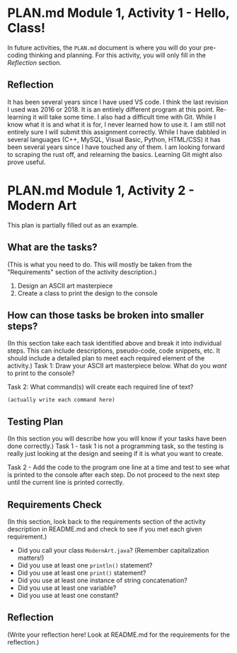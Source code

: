 # PLAN.md Module 1, Activity 1 - Hello, Class!
In future activities, the `PLAN.md` document is where you will do your pre-coding thinking and planning. For this activity, you will only fill in the *Reflection* section.

## Reflection
It has been several years since I have used VS code. I think the last revision I used was 2016 or 2018. It is an entirely different program at this point. Re-learning it will take some time. I also had a difficult time with Git. While I know what it is and what it is for, I never learned how to use it. I am still not entirely sure I will submit this assignment correctly. While I have dabbled in several languages (C++, MySQL, Visual Basic, Python, HTML/CSS) it has been several years since I have touched any of them. I am looking forward to scraping the rust off, and relearning the basics. Learning Git might also prove useful.  


# PLAN.md Module 1, Activity 2 - Modern Art
This plan is partially filled out as an example.

## What are the tasks?
(This is what you need to do.  This will mostly be taken from the "Requirements" section of the activity description.)
1. Design an ASCII art masterpiece
2. Create a class to print the design to the console

## How can those tasks be broken into smaller steps?
(In this section take each task identified above and break it into individual steps. This can include descriptions, pseudo-code, code snippets, etc. It should include a detailed plan to meet each required element of the activity.)
Task 1: Draw your ASCII art masterpiece below.  What do you *want* to print to the console?







Task 2: What command(s) will create each required line of text?

    (actually write each command here)

## Testing Plan
(In this section you will describe how you will know if your tasks have been done correctly.)
Task 1 - task 1 is not a programming task, so the testing is really just looking at the design and seeing if it is what you want to create.

Task 2 - Add the code to the program one line at a time and test to see what is printed to the console after each step. Do not proceed to the next step until the current line is printed correctly.

## Requirements Check
(In this section, look back to the requirements section of the activity description in README.md and check to see if you met each given requirement.)

- Did you call your class `ModernArt.java`? (Remember capitalization matters!)
- Did you use at least one `println()` statement?
- Did you use at least one `print()` statement?
- Did you use at least one instance of string concatenation?
- Did you use at least one variable?
- Did you use at least one constant?

## Reflection
(Write your reflection here! Look at README.md for the requirements for the reflection.)


